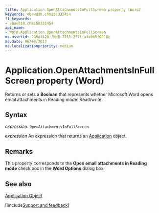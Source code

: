 ```yaml
---
title: Application.OpenAttachmentsInFullScreen property (Word)
keywords: vbawd10.chm158335454
f1_keywords:
- vbawd10.chm158335454
api_name:
- Word.Application.OpenAttachmentsInFullScreen
ms.assetid: 295af420-fbe0-7753-2f7f-afabb5f0818c
ms.date: 06/08/2017
ms.localizationpriority: medium
---
```



# Application.OpenAttachmentsInFullScreen property (Word)

Returns or sets a **Boolean** that represents whether Microsoft Word opens email attachments in Reading mode. Read/write.


## Syntax

_expression_. `OpenAttachmentsInFullScreen`

 _expression_ An expression that returns an [Application](./Word.Application.md) object.


## Remarks

This property corresponds to the **Open email attachments in Reading mode** check box in the **Word Options** dialog box.


## See also


[Application Object](Word.Application.md)

[!include[Support and feedback](~/includes/feedback-boilerplate.md)]